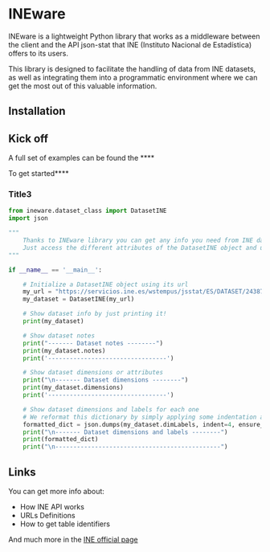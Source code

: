 # INEware

INEware is a lightweight Python library that works as a middleware between the client and the API json-stat that INE 
(Instituto Nacional de Estadística) offers to its users.

This library is designed to facilitate the handling of data from INE datasets, as well as integrating them into a 
programmatic environment where we can get the most out of this valuable information.

## Installation


## Kick off

A full set of examples can be found the ****

To get started****

### Title3

```python
from ineware.dataset_class import DatasetINE
import json

"""
    Thanks to INEware library you can get any info you need from INE datasets in a really simple way.
    Just access the different attributes of the DatasetINE object and use them as you need!
"""

if __name__ == '__main__':

    # Initialize a DatasetINE object using its url
    my_url = "https://servicios.ine.es/wstempus/jsstat/ES/DATASET/24387"
    my_dataset = DatasetINE(my_url)

    # Show dataset info by just printing it!
    print(my_dataset)

    # Show dataset notes
    print("------- Dataset notes --------")
    print(my_dataset.notes)
    print('---------------------------------')

    # Show dataset dimensions or attributes
    print("\n------- Dataset dimensions --------")
    print(my_dataset.dimensions)
    print('---------------------------------')

    # Show dataset dimensions and labels for each one
    # We reformat this dictionary by simply applying some indentation and removing ascii characters
    formatted_dict = json.dumps(my_dataset.dimLabels, indent=4, ensure_ascii=False)
    print("\n------- Dataset dimensions and labels --------")
    print(formatted_dict)
    print("\n----------------------------------------------")
```
## Links

You can get more info about:
- How INE API works 
- URLs Definitions
- How to get table identifiers

And much more in the [INE official page](https://www.ine.es/dyngs/DataLab/es/manual.html?cid=1259945948443)



